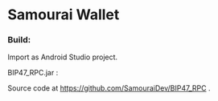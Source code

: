 # Samourai Wallet

### Build:

Import as Android Studio project.

BIP47_RPC.jar :

Source code at https://github.com/SamouraiDev/BIP47_RPC .


